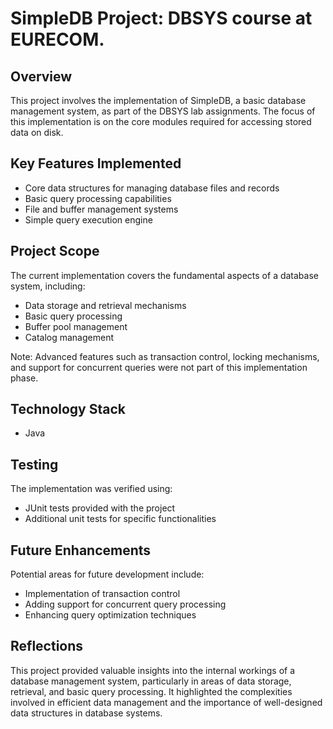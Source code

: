 # SimpleDB Project: DBSYS course at EURECOM.

## Overview
This project involves the implementation of SimpleDB, a basic database management system, as part of the DBSYS lab assignments. The focus of this implementation is on the core modules required for accessing stored data on disk.

## Key Features Implemented
- Core data structures for managing database files and records
- Basic query processing capabilities
- File and buffer management systems
- Simple query execution engine

## Project Scope
The current implementation covers the fundamental aspects of a database system, including:
- Data storage and retrieval mechanisms
- Basic query processing
- Buffer pool management
- Catalog management

Note: Advanced features such as transaction control, locking mechanisms, and support for concurrent queries were not part of this implementation phase.

## Technology Stack
- Java

## Testing
The implementation was verified using:
- JUnit tests provided with the project
- Additional unit tests for specific functionalities

## Future Enhancements
Potential areas for future development include:
- Implementation of transaction control
- Adding support for concurrent query processing
- Enhancing query optimization techniques

## Reflections
This project provided valuable insights into the internal workings of a database management system, particularly in areas of data storage, retrieval, and basic query processing. It highlighted the complexities involved in efficient data management and the importance of well-designed data structures in database systems.
